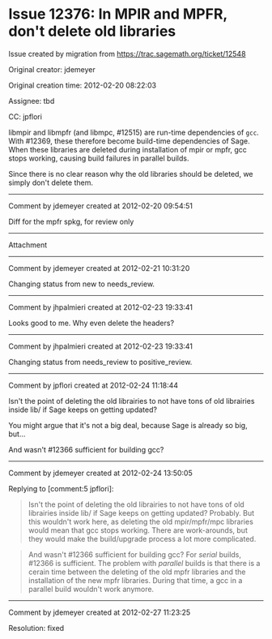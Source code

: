 # Issue 12376: In MPIR and MPFR, don't delete old libraries

Issue created by migration from https://trac.sagemath.org/ticket/12548

Original creator: jdemeyer

Original creation time: 2012-02-20 08:22:03

Assignee: tbd

CC:  jpflori

libmpir and libmpfr (and libmpc, #12515) are run-time dependencies of `gcc`.  With #12369, these therefore become build-time dependencies of Sage.  When these libraries are deleted during installation of mpir or mpfr, gcc stops working, causing build failures in parallel builds.

Since there is no clear reason why the old libraries should be deleted, we simply don't delete them.


---

Comment by jdemeyer created at 2012-02-20 09:54:51

Diff for the mpfr spkg, for review only


---

Attachment


---

Comment by jdemeyer created at 2012-02-21 10:31:20

Changing status from new to needs_review.


---

Comment by jhpalmieri created at 2012-02-23 19:33:41

Looks good to me. Why even delete the headers?


---

Comment by jhpalmieri created at 2012-02-23 19:33:41

Changing status from needs_review to positive_review.


---

Comment by jpflori created at 2012-02-24 11:18:44

Isn't the point of deleting the old librairies to not have tons of old librairies inside lib/ if Sage keeps on getting updated?

You might argue that it's not a big deal, because Sage is already so big, but...

And wasn't #12366 sufficient for building gcc?


---

Comment by jdemeyer created at 2012-02-24 13:50:05

Replying to [comment:5 jpflori]:
> Isn't the point of deleting the old librairies to not have tons of old librairies inside lib/ if Sage keeps on getting updated?
Probably.  But this wouldn't work here, as deleting the old mpir/mpfr/mpc libraries would mean that gcc stops working.  There are work-arounds, but they would make the build/upgrade process a lot more complicated.

> And wasn't #12366 sufficient for building gcc?
For _serial_ builds, #12366 is sufficient.  The problem with _parallel_ builds is that there is a cerain time between the deleting of the old mpfr libraries and the installation of the new mpfr libraries.  During that time, a gcc in a parallel build wouldn't work anymore.


---

Comment by jdemeyer created at 2012-02-27 11:23:25

Resolution: fixed
